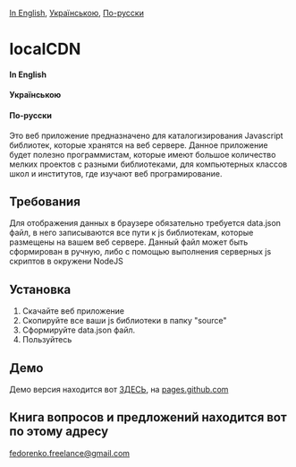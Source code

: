 [In English](http://), [Українською](http://), [По-русски](http://)

# localCDN
#### In English
#### Українською
#### По-русски

Это веб приложение предназначено для каталогизирования Javascript библиотек, которые хранятся на веб сервере.
Данное приложение будет полезно программистам, которые имеют большое количество мелких проектов с разными библиотеками,
для компьютерных классов школ и институтов, где изучают веб програмирование.

## Требования
Для отображения данных в браузере обязательно требуется data.json файл, в него записываются все пути к js библиотекам,
которые размещены на вашем веб сервере. Данный файл может быть сформирован в ручную, либо с помощью выполнения серверных
js скриптов в окружени NodeJS

## Установка
1. Скачайте веб приложение
2. Скопируйте все ваши js библиотеки в папку "source"
3. Сформируйте data.json файл.
4. Пользуйтесь

## Демо
Демо версия находится вот [ЗДЕСЬ](http://fedorenko-dmitriy.github.io/localCDN/), на [pages.github.com](https://pages.github.com/)

## Книга вопросов и предложений находится вот по этому адресу
 [fedorenko.freelance@gmail.com](mailto:fedorenko.freelance@gmail.com)



